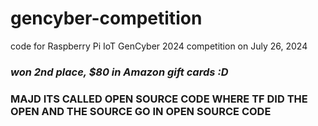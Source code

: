 # gencyber-competition

code for Raspberry Pi IoT GenCyber 2024 competition on July 26, 2024
### _**won 2nd place, $80 in Amazon gift cards :D**_

### MAJD ITS CALLED OPEN SOURCE CODE WHERE TF DID THE OPEN AND THE SOURCE GO IN OPEN SOURCE CODE
